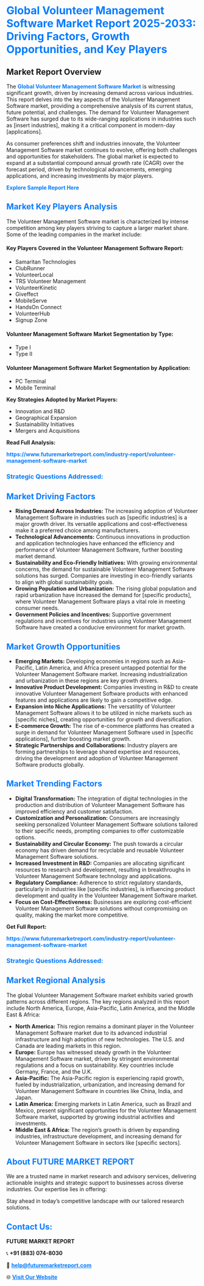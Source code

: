 <h1 style="color: #007BFF;">Global Volunteer Management Software Market Report 2025-2033: Driving Factors, Growth Opportunities, and Key Players</h1>

<section id="overview">
<h2>Market Report Overview</h2>
<p>The <a href="https://www.futuremarketreport.com/industry-report/volunteer-management-software-market" style="color: #007BFF; text-decoration: none;"><strong>Global Volunteer Management Software Market</strong></a> is witnessing significant growth, driven by increasing demand across various industries. This report delves into the key aspects of the Volunteer Management Software market, providing a comprehensive analysis of its current status, future potential, and challenges. The demand for Volunteer Management Software has surged due to its wide-ranging applications in industries such as [insert industries], making it a critical component in modern-day [applications].</p>
<p>As consumer preferences shift and industries innovate, the Volunteer Management Software market continues to evolve, offering both challenges and opportunities for stakeholders. The global market is expected to expand at a substantial compound annual growth rate (CAGR) over the forecast period, driven by technological advancements, emerging applications, and increasing investments by major players.</p>
</section>

<section id="overview">
<p><a href="https://www.futuremarketreport.com/request-sample/reportId=101072" style="color: #007BFF; text-decoration: none;"><strong>Explore Sample Report Here</strong></a></p>
</section>

<section id="key-players">
<h2 style="color: #007BFF;">Market Key Players Analysis</h2>
<p>The Volunteer Management Software market is characterized by intense competition among key players striving to capture a larger market share. Some of the leading companies in the market include:</p>
<h4>Key Players Covered in the Volunteer Management Software Report:</h4>
<ul><li>Samaritan Technologies</li><li>ClubRunner</li><li>VolunteerLocal</li><li>TRS Volunteer Management</li><li>VolunteerKinetic</li><li>Giveffect</li><li>MobileServe</li><li>HandsOn Connect</li><li>VolunteerHub</li><li>Signup Zone</li></ul>
<h4>Volunteer Management Software Market Segmentation by Type:</h4>
<ul><li>Type I</li><li>Type II</li></ul>

<h4>Volunteer Management Software Market Segmentation by Application:</h4>
<ul><li>PC Terminal</li><li>Mobile Terminal</li></ul>
<p><strong>Key Strategies Adopted by Market Players:</strong></p>
<ul>
<li>Innovation and R&D</li>
<li>Geographical Expansion</li>
<li>Sustainability Initiatives</li>
<li>Mergers and Acquisitions</li>
</ul>
</section>

<section>
<p><strong>Read Full Analysis: </strong></p><a href="https://www.futuremarketreport.com/industry-report/volunteer-management-software-market" style="color: #007BFF; text-decoration: none;"><strong>https://www.futuremarketreport.com/industry-report/volunteer-management-software-market</strong></a>
<h3 style="color: #007BFF;">Strategic Questions Addressed:</h3>
</section>

<section id="driving-factors">
<h2 style="color: #007BFF;">Market Driving Factors</h2>
<ul>
<li><strong>Rising Demand Across Industries:</strong> The increasing adoption of Volunteer Management Software in industries such as [specific industries] is a major growth driver. Its versatile applications and cost-effectiveness make it a preferred choice among manufacturers.</li>
<li><strong>Technological Advancements:</strong> Continuous innovations in production and application technologies have enhanced the efficiency and performance of Volunteer Management Software, further boosting market demand.</li>
<li><strong>Sustainability and Eco-Friendly Initiatives:</strong> With growing environmental concerns, the demand for sustainable Volunteer Management Software solutions has surged. Companies are investing in eco-friendly variants to align with global sustainability goals.</li>
<li><strong>Growing Population and Urbanization:</strong> The rising global population and rapid urbanization have increased the demand for [specific products], where Volunteer Management Software plays a vital role in meeting consumer needs.</li>
<li><strong>Government Policies and Incentives:</strong> Supportive government regulations and incentives for industries using Volunteer Management Software have created a conducive environment for market growth.</li>
</ul>
</section>

<section id="growth-opportunities">
<h2 style="color: #007BFF;">Market Growth Opportunities</h2>
<ul>
<li><strong>Emerging Markets:</strong> Developing economies in regions such as Asia-Pacific, Latin America, and Africa present untapped potential for the Volunteer Management Software market. Increasing industrialization and urbanization in these regions are key growth drivers.</li>
<li><strong>Innovative Product Development:</strong> Companies investing in R&D to create innovative Volunteer Management Software products with enhanced features and applications are likely to gain a competitive edge.</li>
<li><strong>Expansion into Niche Applications:</strong> The versatility of Volunteer Management Software allows it to be utilized in niche markets such as [specific niches], creating opportunities for growth and diversification.</li>
<li><strong>E-commerce Growth:</strong> The rise of e-commerce platforms has created a surge in demand for Volunteer Management Software used in [specific applications], further boosting market growth.</li>
<li><strong>Strategic Partnerships and Collaborations:</strong> Industry players are forming partnerships to leverage shared expertise and resources, driving the development and adoption of Volunteer Management Software products globally.</li>
</ul>
</section>

<section id="trending-factors">
<h2 style="color: #007BFF;">Market Trending Factors</h2>
<ul>
<li><strong>Digital Transformation:</strong> The integration of digital technologies in the production and distribution of Volunteer Management Software has improved efficiency and customer satisfaction.</li>
<li><strong>Customization and Personalization:</strong> Consumers are increasingly seeking personalized Volunteer Management Software solutions tailored to their specific needs, prompting companies to offer customizable options.</li>
<li><strong>Sustainability and Circular Economy:</strong> The push towards a circular economy has driven demand for recyclable and reusable Volunteer Management Software solutions.</li>
<li><strong>Increased Investment in R&D:</strong> Companies are allocating significant resources to research and development, resulting in breakthroughs in Volunteer Management Software technology and applications.</li>
<li><strong>Regulatory Compliance:</strong> Adherence to strict regulatory standards, particularly in industries like [specific industries], is influencing product development and quality in the Volunteer Management Software market.</li>
<li><strong>Focus on Cost-Effectiveness:</strong> Businesses are exploring cost-efficient Volunteer Management Software solutions without compromising on quality, making the market more competitive.</li>
</ul>
</section>

<section>
<p><strong>Get Full Report: </strong></p><a href="https://www.futuremarketreport.com/industry-report/volunteer-management-software-market" style="color: #007BFF; text-decoration: none;"><strong>https://www.futuremarketreport.com/industry-report/volunteer-management-software-market</strong></a>
<h3 style="color: #007BFF;">Strategic Questions Addressed:</h3>
</section>


<section id="regional-analysis">
<h2 style="color: #007BFF;">Market Regional Analysis</h2>
<p>The global Volunteer Management Software market exhibits varied growth patterns across different regions. The key regions analyzed in this report include North America, Europe, Asia-Pacific, Latin America, and the Middle East & Africa:</p>
<ul>
<li><strong>North America:</strong> This region remains a dominant player in the Volunteer Management Software market due to its advanced industrial infrastructure and high adoption of new technologies. The U.S. and Canada are leading markets in this region.</li>
<li><strong>Europe:</strong> Europe has witnessed steady growth in the Volunteer Management Software market, driven by stringent environmental regulations and a focus on sustainability. Key countries include Germany, France, and the U.K.</li>
<li><strong>Asia-Pacific:</strong> The Asia-Pacific region is experiencing rapid growth, fueled by industrialization, urbanization, and increasing demand for Volunteer Management Software in countries like China, India, and Japan.</li>
<li><strong>Latin America:</strong> Emerging markets in Latin America, such as Brazil and Mexico, present significant opportunities for the Volunteer Management Software market, supported by growing industrial activities and investments.</li>
<li><strong>Middle East & Africa:</strong> The region’s growth is driven by expanding industries, infrastructure development, and increasing demand for Volunteer Management Software in sectors like [specific sectors].</li>
</ul>
</section>

<footer>
<h2 style="color: #007BFF;">About FUTURE MARKET REPORT</h2>
<p>We are a trusted name in market research and advisory services, delivering actionable insights and strategic support to businesses across diverse industries. Our expertise lies in offering:</p>

<p>Stay ahead in today’s competitive landscape with our tailored research solutions.</p>

<h2 style="color: #007BFF;">Contact Us:</h2>
<p><strong>FUTURE MARKET REPORT</strong></p>
<p>📞 <strong>+91 (883) 074-8030</strong></p>
<p>📧 <strong><a href="mailto:help@futuremarketreport.com" style="color: #007BFF;">help@futuremarketreport.com</a></strong></p>
<p>🌐 <strong><a href="https://www.futuremarketreport.com/" style="color: #007BFF;">Visit Our Website</a></strong></p>
</footer>